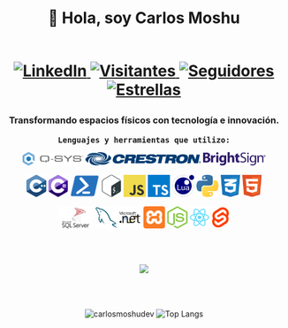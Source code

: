 <div align="center">
  <h1>👋 Hola, soy Carlos Moshu<br><br>
    <p>
    <a href="https://www.linkedin.com/in/carlos-moshu/">
      <img src="https://img.shields.io/badge/LinkedIn-blue?logo=linkedin&labelColor=blue&style=for-the-badge" alt="LinkedIn">
    </a>
    <a href="https://github.com/carlosmoshudev">
      <img src="https://komarev.com/ghpvc/?username=carlosmoshudev&label=Visitantes&color=blue&style=for-the-badge&abbreviated=true" alt="Visitantes">
    </a>
    <a href="https://github.com/carlosmoshudev">
      <img src="https://img.shields.io/github/followers/carlosmoshudev?label=Seguidores&logo=GitHub&style=for-the-badge" alt="Seguidores">
    </a>
    <a href="https://github.com/carlosmoshudev">
      <img src="https://img.shields.io/github/stars/carlosmoshudev?label=Estrellas&logo=GitHub&style=for-the-badge" alt="Estrellas">
    </a>
  </p>
  </h1>
  <h3>Transformando espacios físicos con tecnología e innovación.</h3>
  <p>
    <samp>
      <b>Lenguajes y herramientas que utilizo:</b>
    </samp>
  </p>
  <p>
    <img height="24" alt="QSC" src="./img/qsys.svg">
    <img height="24" alt="Cres" src="./img/cres.svg">
    <img height="24" alt="BS" src="./img/bs.svg">
  </p>
  <p>
    <img height="40" alt="CPP" src="./img/cpp.svg">
    <img height="40" alt="C#" src="./img/cs.svg">
    <img height="40" alt="PS" src="./img/ps.svg">
    <img height="40" alt="BASH" src="./img/bash.svg">
    <img height="40" alt="JS" src="./img/js.svg">
    <img height="40" alt="TS" src="./img/ts.svg">
    <img height="40" alt="Lua" src="./img/lua.svg">
    <img height="40" alt="Py" src="./img/py.svg">
    <img height="40" alt="CSS" src="./img/css.svg">
    <img height="40" alt="HTML" src="./img/html.svg">
  </p>
  <p>
    <img height="40" alt="MSSQL" src="./img/mssql.svg">
    <img height="40" alt="MYSQL" src="./img/mysql.svg">
    <img height="40" alt=".NET" src="./img/net.svg">
    <img height="40" alt="XAMPP" src="./img/xampp.svg">
    <img height="40" alt="Node" src="./img/node.svg">
    <img height="40" alt="React" src="./img/react.svg">
    <img height="40" alt="Svelte" src="./img/svelte.svg">
  </p>

  <br><br>

<img src="https://readme-typing-svg.herokuapp.com?font=Fira+Code&size=20&duration=3000&color=68A4C9&center=true&width=600&lines=void+PasiónPorTecnología();+void+EspecialistaEnControlAV();+void+IntegraciónAVConPrecisión();+void+TransformandoEspaciosFísicos();+void+CreandoExperienciasInmersivas();+void+IntegradorDeRedesAV();+void+AprendizajeYCrecimiento();&center=true&vCenter=true&pause=1000&cursor=|">

  <br><br>

<img src="https://github-readme-stats.vercel.app/api?username=carlosmoshudev&show_icons=true&theme=tokyonight&hide_border=true&locale=es" alt="carlosmoshudev">
<img src="https://github-readme-stats.vercel.app/api/top-langs/?username=carlosmoshudev&langs_count=6&layout=compact&theme=tokyonight&hide_border=true&locale=es" alt="Top Langs">
</div>
